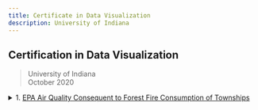 ```yaml
---
title: Certificate in Data Visualization
description: University of Indiana
---
```


## **Certification in Data Visualization**<br/>
> University of Indiana  
> October 2020
  
<details>
  <summary>
    1. <a href="https://github.com/n8sean/portfolio/blob/master/IndianaUniversity_ProjectProposal_20-10-18.pdf">EPA Air Quality Consequent to Forest Fire Consumption of Townships</a>
  </summary>
  
<ul>
  <li>Develop a project proposal that will facilitate stakeholder decision making processes.</li>  
  <li>Project proposal: Develop various data visualization artifacts that give improved insight toward air quality scores based upon forest fire activity.</li>  
</ul>
</details>
